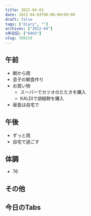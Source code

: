 ```yaml
---
title: 2022-04-03
date: 2022-04-03T00:00:00+09:00
draft: false
tags: ["diary", ""]
archives: ["2022-04"]
n年日記: ["0403"]
slug: 399210
---
```

## 午前
- 朝から雨
- 息子の朝食作り
- お買い物
  - スーパーでカツオのたたきを購入
  - KALDIで胡椒餅を購入
- 昼食は自宅で
## 午後
- ずっと雨
- 自宅で過ごす
## 体調
- 76
## その他
## 今日のTabs